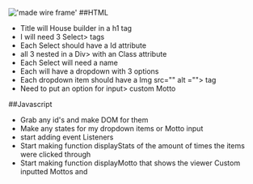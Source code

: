 !['made wire frame'](./assets/wireframe.png.png)
##HTML

-   Title will House builder in a h1 tag
-   I will need 3 Select> tags
-   Each Select should have a Id attribute
-   all 3 nested in a Div> with an Class attribute
-   Each Select will need a name
-   Each will have a dropdown with 3 options
-   Each dropdown item should have a Img src="" alt =""> tag
-   Need to put an option for input> custom Motto

##Javascript

-   Grab any id's and make DOM for them
-   Make any states for my dropdown items or Motto input
-   start adding event Listeners
-   Start making function displayStats of the amount of times the items were clicked through
-   Start making function displayMotto that shows the viewer Custom inputted Mottos and
